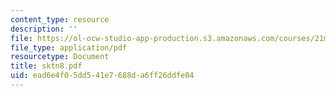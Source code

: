 ```yaml
---
content_type: resource
description: ''
file: https://ol-ocw-studio-app-production.s3.amazonaws.com/courses/21m-735-technical-design-scenery-mechanisms-and-special-effects-spring-2004/ead6e4f05dd541e7688da6ff26ddfe04_sktn8.pdf
file_type: application/pdf
resourcetype: Document
title: sktn8.pdf
uid: ead6e4f0-5dd5-41e7-688d-a6ff26ddfe04
---
```

